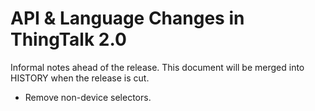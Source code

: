 # API & Language Changes in ThingTalk 2.0

Informal notes ahead of the release. This document will be merged
into HISTORY when the release is cut.

- Remove non-device selectors.


